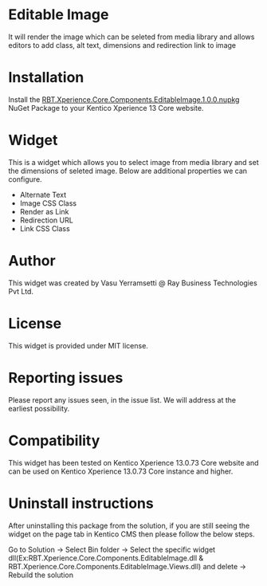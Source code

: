 # Editable Image

It will render the image which can be seleted from media library and allows editors to add class, alt text, dimensions and redirection link to image

# Installation

Install the [RBT.Xperience.Core.Components.EditableImage.1.0.0.nupkg](RBT.Xperience.Core.Components.EditableImage.1.0.0.nupkg) NuGet Package to your Kentico Xperience 13 Core website. 

# Widget

This is a widget which allows you to select image from media library and set the dimensions of seleted image. Below are additional properties we can configure. 
- Alternate Text
- Image CSS Class
- Render as Link
- Redirection URL
- Link CSS Class

# Author

This widget was created by Vasu Yerramsetti @ Ray Business Technologies Pvt Ltd.

# License

This widget is provided under MIT license.

# Reporting issues

Please report any issues seen, in the issue list. We will address at the earliest possibility.

# Compatibility

This widget has been tested on Kentico Xperience 13.0.73 Core website and can be used on Kentico Xperience 13.0.73 Core  instance and higher. 
# Uninstall instructions

After uninstalling this package from the solution, if you are still seeing the widget on the page tab in Kentico CMS then please follow the below steps.

Go to Solution -> Select Bin folder -> Select the specific widget dll(Ex:RBT.Xperience.Core.Components.EditableImage.dll & RBT.Xperience.Core.Components.EditableImage.Views.dll) and delete
-> Rebuild the solution

